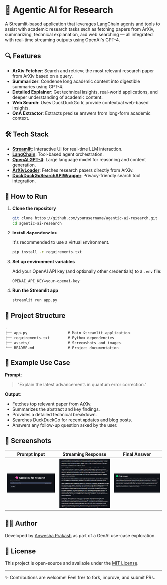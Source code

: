 # 🧠 Agentic AI for Research

A Streamlit-based application that leverages LangChain agents and tools to assist with academic research tasks such as fetching papers from ArXiv, summarizing, technical explanation, and web searching — all integrated with real-time streaming outputs using OpenAI's GPT-4.

## 🔍 Features

- **ArXiv Fetcher**: Search and retrieve the most relevant research paper from ArXiv based on a query.
- **Summarizer**: Condense long academic content into digestible summaries using GPT-4.
- **Detailed Explainer**: Get technical insights, real-world applications, and deeper understanding of academic content.
- **Web Search**: Uses DuckDuckGo to provide contextual web-based insights.
- **QnA Extractor**: Extracts precise answers from long-form academic context.

## 🛠️ Tech Stack

- **[Streamlit](https://streamlit.io/)**: Interactive UI for real-time LLM interaction.
- **[LangChain](https://www.langchain.com/)**: Tool-based agent orchestration.
- **[OpenAI GPT-4](https://platform.openai.com/docs/models/gpt-4)**: Large language model for reasoning and content generation.
- **[ArXivLoader](https://python.langchain.com/docs/integrations/document_loaders/arxiv)**: Fetches research papers directly from ArXiv.
- **[DuckDuckGoSearchAPIWrapper](https://python.langchain.com/docs/integrations/tools/ddg_search)**: Privacy-friendly search tool integration.

## 🚀 How to Run

1. **Clone the repository**

   ```bash
   git clone https://github.com/yourusername/agentic-ai-research.git
   cd agentic-ai-research
   ```

2. **Install dependencies**

   It's recommended to use a virtual environment.

   ```bash
   pip install -r requirements.txt
   ```

3. **Set up environment variables**

   Add your OpenAI API key (and optionally other credentials) to a `.env` file:

   ```env
   OPENAI_API_KEY=your-openai-key
   ```

4. **Run the Streamlit app**

   ```bash
   streamlit run app.py
   ```

## 📁 Project Structure

```
.
├── app.py                  # Main Streamlit application
├── requirements.txt        # Python dependencies
├── assets/                 # Screenshots and images
└── README.md               # Project documentation
```

## 🧪 Example Use Case

**Prompt**:
> "Explain the latest advancements in quantum error correction."

**Output**:
- Fetches top relevant paper from ArXiv.
- Summarizes the abstract and key findings.
- Provides a detailed technical breakdown.
- Searches DuckDuckGo for recent updates and blog posts.
- Answers any follow-up question asked by the user.

## 📸 Screenshots

| Prompt Input | Streaming Response | Final Answer |
|--------------|--------------------|---------------|
| ![Input](assets/input.png) | ![Streaming](assets/streaming.png) | ![Answer](assets/answer.png) |

## 🙋‍♀️ Author

Developed by [Anwesha Prakash](https://github.com/yourusername) as part of a GenAI use-case exploration.

## 📄 License

This project is open-source and available under the [MIT License](LICENSE).

---

✨ Contributions are welcome! Feel free to fork, improve, and submit PRs.
